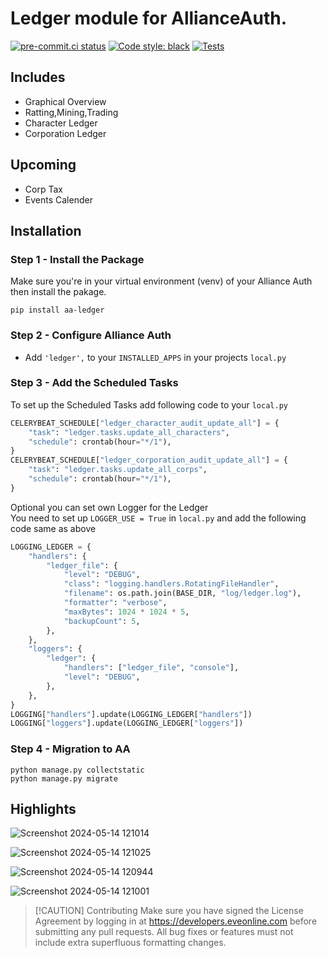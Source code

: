 # Ledger module for AllianceAuth.

[![pre-commit.ci status](https://results.pre-commit.ci/badge/github/Geuthur/aa-ledger/master.svg)](https://results.pre-commit.ci/latest/github/Geuthur/aa-ledger/master)
[![Code style: black](https://img.shields.io/badge/code%20style-black-000000.svg)](https://github.com/psf/black)
[![Tests](https://github.com/Geuthur/aa-ledger/actions/workflows/autotester.yml/badge.svg)](https://github.com/Geuthur/aa-ledger/actions/workflows/autotester.yml)

## Includes

- Graphical Overview
- Ratting,Mining,Trading
- Character Ledger
- Corporation Ledger

## Upcoming

- Corp Tax
- Events Calender

## Installation

### Step 1 - Install the Package

Make sure you're in your virtual environment (venv) of your Alliance Auth then install the pakage.

```shell
pip install aa-ledger
```

### Step 2 - Configure Alliance Auth

- Add `'ledger',` to your `INSTALLED_APPS` in your projects `local.py`

### Step 3 - Add the Scheduled Tasks

To set up the Scheduled Tasks add following code to your `local.py`

```python
CELERYBEAT_SCHEDULE["ledger_character_audit_update_all"] = {
    "task": "ledger.tasks.update_all_characters",
    "schedule": crontab(hour="*/1"),
}
CELERYBEAT_SCHEDULE["ledger_corporation_audit_update_all"] = {
    "task": "ledger.tasks.update_all_corps",
    "schedule": crontab(hour="*/1"),
}
```

Optional you can set own Logger for the Ledger\
You need to set up `LOGGER_USE = True` in `local.py` and add the following code same as above

```python
LOGGING_LEDGER = {
    "handlers": {
        "ledger_file": {
            "level": "DEBUG",
            "class": "logging.handlers.RotatingFileHandler",
            "filename": os.path.join(BASE_DIR, "log/ledger.log"),
            "formatter": "verbose",
            "maxBytes": 1024 * 1024 * 5,
            "backupCount": 5,
        },
    },
    "loggers": {
        "ledger": {
            "handlers": ["ledger_file", "console"],
            "level": "DEBUG",
        },
    },
}
LOGGING["handlers"].update(LOGGING_LEDGER["handlers"])
LOGGING["loggers"].update(LOGGING_LEDGER["loggers"])
```

### Step 4 - Migration to AA

```shell
python manage.py collectstatic
python manage.py migrate
```

## Highlights

![Screenshot 2024-05-14 121014](https://github.com/Geuthur/aa-ledger/assets/761682/d0604260-b672-4bf5-a16a-d1b90557744d)

![Screenshot 2024-05-14 121025](https://github.com/Geuthur/aa-ledger/assets/761682/f8f20e6a-d37d-4a50-a1aa-8615c0f8e88b)

![Screenshot 2024-05-14 120944](https://github.com/Geuthur/aa-ledger/assets/761682/2d695369-1331-4be9-8adf-9c6dabf80dda)

![Screenshot 2024-05-14 121001](https://github.com/Geuthur/aa-ledger/assets/761682/463b9921-150c-42c1-8c3e-eee0f5cfc2bb)

> \[!CAUTION\]
> Contributing
> Make sure you have signed the License Agreement by logging in at https://developers.eveonline.com before submitting any pull requests. All bug fixes or features must not include extra superfluous formatting changes.
